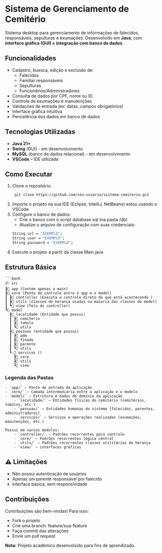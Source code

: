 # Sistema de Gerenciamento de Cemitério

Sistema desktop para gerenciamento de informações de falecidos, responsáveis, sepulturas e exumações. Desenvolvido em **Java**, com **interface gráfica (GUI)** e **integração com banco de dados**.

## Funcionalidades

- Cadastro, buesca, edição e exclusão de:
  - Falecidos
  - Familiar responsáveis
  - Sepulturas
  - Funcionários/Administradores
- Consulta de dados por CPF, nome ou ID
- Controle de exumações e manutenções
- Validações de entrada (ex: datas, campos obrigatórios)
- Interface gráfica intuitiva
- Persistência dos dados em banco de dados

## Tecnologias Utilizadas

- **Java 21+**
- **Swing** (GUI) - em desenvolvimento
- **MySQL** (banco de dados relacional) - em desenvolvimento
- **VSCode** – IDE utilizada

## Como Executar

1. Clone o repositório:
   ```bash
    git clone https://github.com/seu-usuario/sistema-cemiterio.git
2. Importe o projeto na sua IDE (Eclipse, IntelliJ, NetBeans) estou usando o VSCode
3. Configure o banco de dados:
    - Crie o banco com o script database.sql (na pasta /db)
    - Atualize o arquivo de configuração com suas credenciais:
    ```bash
    String url = "EXEMPLO";
    String user = "EXEMPLO";
    String password = "EXEMPLO";
4. Execute o projeto a partir da classe Main.java

## Estrutura Básica

    ```bash
    📦 src
    ┣📂 app (Contem apenas a main)
    ┣📂 core (Ponte de controle entre o app e o model)
    ┃ ┣📂 controller (Executa o controle direto do que está acontecendo )
    ┃ ┣📂 utils (classes de herança usadas na maioria das classes do model)
    ┃ ┗📂 view (Tela do controller)
    ┗📂 model
      ┣📂 localidade (Entidade que possui)
      ┃ ┣📂 cemiterio
      ┃ ┣📂 tumulo
      ┃ ┗📂 utils
      ┣📂 pessoas (entidade que possui)
      ┃ ┣📂 adm
      ┃ ┣📂 finado
      ┃ ┣📂 parente
      ┃ ┗📂 utils
      ┗ 📂 servicos ()
        ┣📂 core
        ┣📂 utils
        ┗📂 view
    
### Legenda das Pastas

    - `app/` – Ponto de entrada da aplicação
    - `core/` – Camada intermediária entre a aplicação e o modelo
    - `model/` – Estrutura e dados do domínio da aplicação
        - `localidade/` – Entidades físicas do cemitério (cemitérios, túmulos, etc.)
        - `pessoas/` – Entidades humanas do sistema (falecidos, parentes, administradores)
        - `servicos/` – Serviços e operações realizadas (exumações, manutenções, etc.)

    Possui em varios modulos:
        - `controller/` – Padrões recorrentes para controle
        - `core/` – Padrões recorrentes lógica central
        - `utils/` – Padrões recorrentes classes utilitárias de herança
        - `view/` – interfaces gráficas

## ⚠️ Limitações

- Não possui autenticação de usuários
- Apenas um parente responsável por falecido
- Interface básica, sem responsividade

## Contribuições
Contribuições são bem-vindas! Para isso:

- Fork o projeto
- Crie uma branch: feature/sua-feature
- Faça commit das alterações
- Envie um pull request

**Nota:** Projeto acadêmico desenvolvido para fins de aprendizado.
